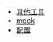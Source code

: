 <!--
 * @version: 1.0.0
 * @Date: 2019-06-21 11:05:37
 * @LastEditTime: 2019-09-17 19:57:58
 -->
* [其他工具](view/web/else/else.md)
* [mock](view/web/else/mock.md)
* [配置](view/config/config.md)